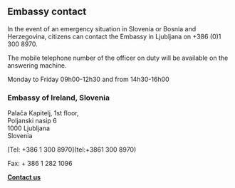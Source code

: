 ## Embassy contact

In the event of an emergency situation in Slovenia or Bosnia and Herzegovina, citizens can contact the Embassy in Ljubljana on +386 (0)1 300 8970.

The mobile telephone number of the officer on duty will be available on the answering machine.

Monday to Friday 09h00-12h30 and from 14h30-16h00

### Embassy of Ireland, Slovenia

Palača Kapitelj, 1st floor,   
Poljanski nasip 6   
1000 Ljubljana   
Slovenia

[Tel: +386 1 300 8970](tel:+3861 300 8970)

Fax: + 386 1 282 1096

[**Contact us**](/en/slovenia/ljubljana/contact/)